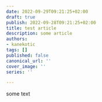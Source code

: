 ```yaml
---
date: 2022-09-29T09:21:25+02:00
draft: true
publish: 2022-09-28T09:21:25+02:00
title: test article
description: some article
authors:
- kanekotic
tags: []
published: false
canonical_url: ''
cover_image: ''
series: ''

---
```

some text